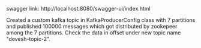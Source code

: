 swagger link: http://localhost:8080/swagger-ui/index.html

Created a custom kafka topic in KafkaProducerConfig class with 7 partitions and published 
100000 messages which got distributed by zookepeer among the 7 partitions. Check the data in offset under 
new topic name "devesh-topic-2".